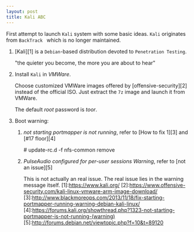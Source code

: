 ```yaml
---
layout: post
title: Kali ABC
---
```

First attempt to launch `Kali` system with some basic ideas. `Kali` originates from `BackTrack ` which is no longer maintained.

1. [Kali][1] is a `Debian`-based distribution devoted to `Penetration Testing`.

    "the quieter you become, the more you are about to hear"
2. Install `Kali` in *VMWare*.

    Choose customized VMWare images offered by [offensive-security][2] instead of the official ISO. Just extract the `7z` image and launch it from VMWare.

    The default *root* password is *toor*.
3. Boot warning:
    1. *not starting portmapper is not running*, refer to [How to fix 1][3] and [#17 floor][4]

	    \# update-rc.d -f nfs-common remove
	2. *PulseAudio configured for per-user sessions Warning*, refer to [not an issue][5]
	
	    This is not actually an real issue. The real issue lies in the warning message itself.
[1]:https://www.kali.org/
[2]:https://www.offensive-security.com/kali-linux-vmware-arm-image-download/
[3]:http://www.blackmoreops.com/2013/11/18/fix-starting-portmapper-running-warning-debian-kali-linux/
[4]:https://forums.kali.org/showthread.php?1323-not-starting-portmapper-is-not-running-(warning)
[5]:http://forums.debian.net/viewtopic.php?f=10&t=89120